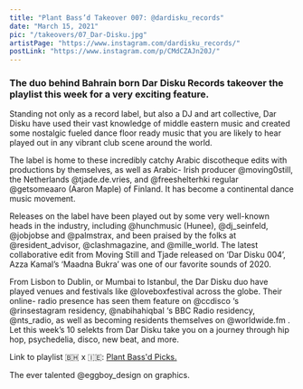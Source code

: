 ```yaml
---
title: "Plant Bass’d Takeover 007: @dardisku_records"
date: "March 15, 2021"
pic: "/takeovers/07_Dar-Disku.jpg"
artistPage: "https://www.instagram.com/dardisku_records/"
postLink: "https://www.instagram.com/p/CMdCZAJn20J/"
---
```


### The duo behind Bahrain born Dar Disku Records takeover the playlist this week for a very exciting feature.

Standing not only as a record label, but also a DJ and art collective, Dar Disku have used their vast knowledge of middle eastern music and created some nostalgic fueled dance floor ready music that you are likely to hear played out in any vibrant club scene around the world.

The label is home to these incredibly catchy Arabic discotheque edits with productions by themselves, as well as Arabic- Irish producer @moving0still, the Netherlands @tjade.de.vries, and @freeshelterhki regular @getsomeaaro (Aaron Maple) of Finland. It has become a continental dance music movement.

Releases on the label have been played out by some very well-known heads in the industry, including @hunchmusic (Hunee), @dj_seinfeld, @jobjobse and @palmstrax, and been praised by the folks at @resident_advisor, @clashmagazine, and @mille_world. The latest collaborative edit from Moving Still and Tjade released on ‘Dar Disku 004’, Azza Kamal’s ‘Maadna Bukra’ was one of our favorite sounds of 2020.

From Lisbon to Dublin, or Mumbai to Istanbul, the Dar Disku duo have played venues and festivals like @loveboxfestival across the globe. Their online- radio presence has seen them feature on @ccdisco ‘s @rinsestagram residency, @nabihahiqbal ‘s BBC Radio residency, @nts_radio, as well as becoming residents themselves on @worldwide.fm .
Let this week’s 10 selekts from Dar Disku take you on a journey through hip hop, psychedelia, disco, new beat, and more.

Link to playlist 🇧🇭 x 🇮🇪: [Plant Bass'd Picks.]("https://open.spotify.com/playlist/5skAgzUfGmZLwrOPNLnGVf?si=b744c3ef583c4c4e")

The ever talented @eggboy_design on graphics.
